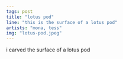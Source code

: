 ```yaml
---
tags: post
title: "lotus pod"
line: "this is the surface of a lotus pod"
artists: "mona, tess"
img: "lotus-pod.jpeg"
---
```


i carved the surface of a lotus pod
